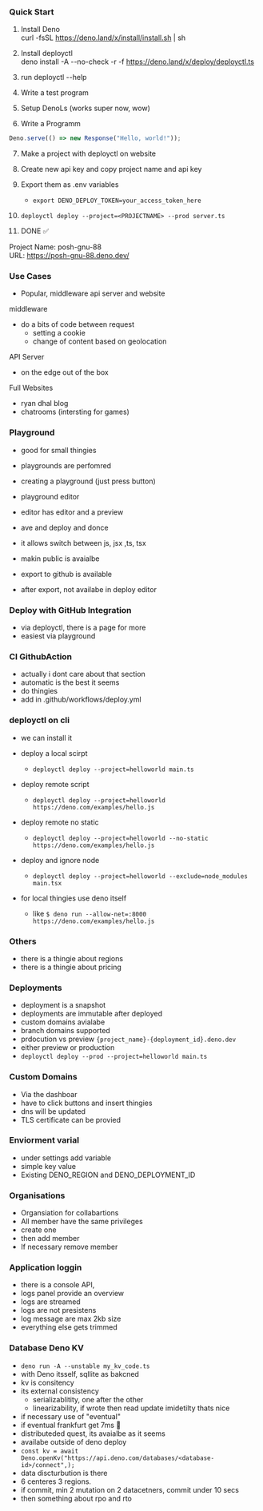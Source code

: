 ### Quick Start

1. Install Deno\
   curl -fsSL https://deno.land/x/install/install.sh | sh

2. Install deployctl\
   deno install -A --no-check -r -f https://deno.land/x/deploy/deployctl.ts

3. run deployctl --help

4. Write a test program

5. Setup DenoLs (works super now, wow)

6. Write a Programm

```ts
Deno.serve(() => new Response("Hello, world!"));
```

7. Make a project with deployctl on website

8. Create new api key and copy project name and api key

9. Export them as .env variables
   - `export DENO_DEPLOY_TOKEN=your_access_token_here`

10. `deployctl deploy --project=<PROJECTNAME> --prod server.ts`

11. DONE ✅

Project Name: posh-gnu-88\
URL: https://posh-gnu-88.deno.dev/

### Use Cases

- Popular, middleware api server and website

middleware

- do a bits of code between request
  - setting a cookie
  - change of content based on geolocation

API Server

- on the edge out of the box

Full Websites

- ryan dhal blog
- chatrooms (intersting for games)

### Playground

- good for small thingies
- playgrounds are perfomred

- creating a playground (just press button)
- playground editor
- editor has editor and a preview
- ave and deploy and donce
- it allows switch between js, jsx ,ts, tsx
- makin public is avaialbe
- export to github is available
- after export, not availabe in deploy editor

### Deploy with GitHub Integration

- via deployctl, there is a page for more
- easiest via playground

### CI GithubAction

- actually i dont care about that section
- automatic is the best it seems
- do thingies
- add in .github/workflows/deploy.yml

### deployctl on cli

- we can install it
- deploy a local scirpt
  - `deployctl deploy --project=helloworld main.ts`
- deploy remote script
  - `deployctl deploy --project=helloworld https://deno.com/examples/hello.js`
- deploy remote no static
  - `deployctl deploy --project=helloworld --no-static https://deno.com/examples/hello.js`
- deploy and ignore node
  - `deployctl deploy --project=helloworld --exclude=node_modules main.tsx`

- for local thingies use deno itself
  - like `$ deno run --allow-net=:8000 https://deno.com/examples/hello.js`

### Others

- there is a thingie about regions
- there is a thingie about pricing

### Deployments

- deployment is a snapshot
- deployments are immutable after deployed
- custom domains avialabe
- branch domains supported
- prdocution vs preview `{project_name}-{deployment_id}.deno.dev`
- either preview or production
- `deployctl deploy --prod --project=helloworld main.ts`

### Custom Domains

- Via the dashboar
- have to click buttons and insert thingies
- dns will be updated
- TLS certificate can be provied

### Enviorment varial

- under settings add variable
- simple key value
- Existing DENO\_REGION and DENO\_DEPLOYMENT\_ID

### Organisations

- Organsiation for collabartions
- All member have the same privileges
- create one
- then add member
- If necessary remove member

### Application loggin

- there is a console API,
- logs panel provide an overview
- logs are streamed
- logs are not presistens
- log message are max 2kb size
- everything else gets trimmed

### Database Deno KV

- `deno run -A --unstable my_kv_code.ts`
- with Deno itsself, sqllite as bakcned
- kv is consitency
- its external consistency
  - serializablitity, one after the other
  - linearizability, if wrote then read update imidetilty thats nice
- if necessary use of "eventual"
- if eventual frankfurt get 7ms 🤤
- distributeded quest, its avaialbe as it seems
- availabe outside of deno deploy
- `const kv = await Deno.openKv("https://api.deno.com/databases/<database-id>/connect",);`
- data discturbution is there
- 6 centeres 3 regions.
- if commit, min 2 mutation on 2 datacetners, commit under 10 secs
- then something about rpo and rto
